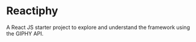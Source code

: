# Reactiphy
A React JS starter project to explore and understand the framework using the GIPHY API.

